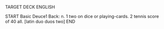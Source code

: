 TARGET DECK
ENGLISH

START
Basic
Deuce1
Back: n. 1 two on dice or playing-cards. 2 tennis score of 40 all. [latin duo duos two]
END
